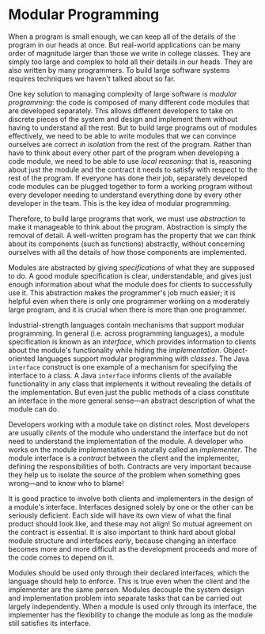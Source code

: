 # Modular Programming

When a program is small enough, we can keep all of the details of the program in
our heads at once. But real-world applications can be many order of magnitude
larger than those we write in college classes. They are simply too large and
complex to hold all their details in our heads. They are also written by many
programmers. To build large software systems requires techniques we haven't
talked about so far.

One key solution to managing complexity of large software is *modular
programming*: the code is composed of many different code modules that are
developed separately. This allows different developers to take on discrete
pieces of the system and design and implement them without having to understand
all the rest. But to build large programs out of modules effectively, we need to
be able to write modules that we can convince ourselves are correct *in
isolation* from the rest of the program. Rather than have to think about every
other part of the program when developing a code module, we need to be able to
use *local reasoning*: that is, reasoning about just the module and the contract
it needs to satisfy with respect to the rest of the program. If everyone has
done their job, separately developed code modules can be plugged together to
form a working program without every developer needing to understand everything
done by every other developer in the team. This is the key idea of modular
programming.

Therefore, to build large programs that work, we must use *abstraction* to make
it manageable to think about the program. Abstraction is simply the removal of
detail. A well-written program has the property that we can think about its
components (such as functions) abstractly, without concerning ourselves with all
the details of how those components are implemented.

Modules are abstracted by giving *specifications* of what they are supposed to
do. A good module specification is clear, understandable, and gives just enough
information about what the module does for clients to successfully use it. This
abstraction makes the programmer's job much easier; it is helpful even when
there is only one programmer working on a moderately large program, and it is
crucial when there is more than one programmer.

Industrial-strength languages contain mechanisms that support modular
programming. In general (i.e. across programming languages), a module
specification is known as an *interface*, which provides information to clients
about the module's functionality while hiding the *implementation*.
Object-oriented languages support modular programming with *classes*. The Java
`interface` construct is one example of a mechanism for specifying the interface
to a class. A Java `interface` informs clients of the available functionality in
any class that implements it without revealing the details of the
implementation. But even just the public methods of a class constitute an
interface in the more general sense&mdash;an abstract description of what the
module can do.

Developers working with a module take on distinct roles. Most developers are
usually *clients* of the module who understand the interface but do not need to
understand the implementation of the module. A developer who works on the module
implementation is naturally called an *implementer*. The module interface is a
*contract* between the client and the implementer, defining the responsibilities
of both. Contracts are very important because they help us to isolate the source
of the problem when something goes wrong&mdash;and to know who to blame!

It is good practice to involve both clients and implementers in the design of a
module's interface. Interfaces designed solely by one or the other can be
seriously deficient. Each side will have its own view of what the final product
should look like, and these may not align! So mutual agreement on the contract
is essential. It is also important to think hard about global module structure
and interfaces *early*, because changing an interface becomes more and more
difficult as the development proceeds and more of the code comes to depend on
it.

Modules should be used only through their declared interfaces, which the
language should help to enforce. This is true even when the client and the
implementer are the same person. Modules decouple the system design and
implementation problem into separate tasks that can be carried out largely
independently. When a module is used only through its interface, the implementer
has the flexibility to change the module as long as the module still satisfies
its interface.